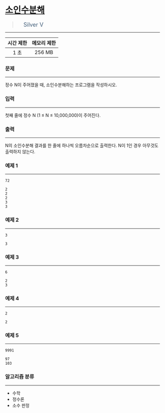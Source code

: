 # [소인수분해](https://www.acmicpc.net/problem/11653)

> <img src="https://d2gd6pc034wcta.cloudfront.net/tier/6.svg" width="16" heigth="21" style = "vertical-align: middle;"/>&nbsp;<span style="font-size: 18px; color: #435f7a;">Silver V</span>

***

<div align="center">

|시간 제한|메모리 제한|
|:---:|:---:|
|1 초 |256 MB|

</div>

### 문제

***

정수 N이 주어졌을 때, 소인수분해하는 프로그램을 작성하시오.

### 입력

***

첫째 줄에 정수 N (1 ≤ N ≤ 10,000,000)이 주어진다.

### 출력

***

N의 소인수분해 결과를 한 줄에 하나씩 오름차순으로 출력한다. N이 1인 경우 아무것도 출력하지 않는다.

### 예제 1

***

```
72
```

```
2
2
2
3
3
```

### 예제 2

***

```
3
```

```
3
```

### 예제 3

***

```
6
```

```
2
3
```

### 예제 4

***

```
2
```

```
2
```

### 예제 5

***

```
9991
```

```
97
103
```

### 알고리즘 분류

***

* 수학
* 정수론
* 소수 판정

